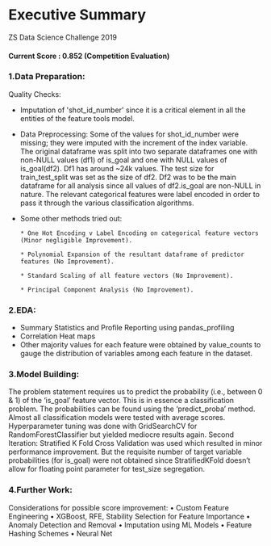 # Executive Summary

ZS Data Science Challenge 2019

#### Current Score : 0.852 (Competition Evaluation)

### 1.Data Preparation:

Quality Checks: 

* Imputation of 'shot_id_number' since it is a critical element in all the entities of the feature tools model.

* Data Preprocessing: 
Some of the values for shot_id_number were missing; they were imputed with the increment of the index variable. The original dataframe was split into two separate dataframes one with non-NULL values (df1) of is_goal and one with NULL values of is_goal(df2). Df1 has around ~24k values. The test size for train_test_split was set as the size of df2. Df2 was to be the main dataframe for all analysis since all values of df2.is_goal are non-NULL in nature. The relevant categorical features were label encoded in order to pass it through the various classification algorithms. 

* Some other methods tried out: 

      * One Hot Encoding v Label Encoding on categorical feature vectors (Minor negligible Improvement).

      * Polynomial Expansion of the resultant dataframe of predictor features (No Improvement).   

      * Standard Scaling of all feature vectors (No Improvement). 

      * Principal Component Analysis (No Improvement).

### 2.EDA:

* Summary Statistics and Profile Reporting using pandas_profiling
* Correlation Heat maps
* Other majority values for each feature were obtained by value_counts to gauge the distribution of variables among each feature in the dataset.

### 3.Model Building:

The problem statement requires us to predict the probability (i.e., between 0 & 1) of the ‘is_goal’ feature vector. This is in essence a classification problem. The probabilities can be found using the ‘predict_proba’ method.
Almost all classification models were tested with average scores.
Hyperparameter tuning was done with GridSearchCV for RandomForestClassifier but yielded mediocre results again.
Second Iteration:
Stratified K Fold Cross Validation was used which resulted in minor performance improvement. But the requisite number of target variable probabilities (for is_goal) were not obtained since StratifiedKFold doesn’t allow for floating point parameter for test_size segregation.

### 4.Further Work:

Considerations for possible score improvement:
•	Custom Feature Engineering
•	XGBoost, RFE, Stability Selection for Feature Importance
•	Anomaly Detection and Removal
•	Imputation using ML Models
•	Feature Hashing Schemes
•	Neural Net

